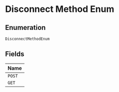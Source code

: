 
# Disconnect Method Enum

## Enumeration

`DisconnectMethodEnum`

## Fields

| Name |
|  --- |
| `POST` |
| `GET` |

